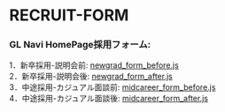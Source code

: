 # RECRUIT-FORM
### GL Navi HomePage採用フォーム: <br />
1．新卒採用-説明会前: <a href="https://muba-a.github.io/RECRUIT-FORM/newgrad_form_before.js">newgrad_form_before.js</a>          <br />
2．新卒採用-説明会後: <a href="https://muba-a.github.io/RECRUIT-FORM/newgrad_form_after.js">newgrad_form_after.js</a>            <br />
3．中途採用-カジュアル面談前: <a href="https://muba-a.github.io/RECRUIT-FORM/midcareer_form_before.js">midcareer_form_before.js</a>        <br />
4．中途採用-カジュアル面談後: <a href="https://muba-a.github.io/RECRUIT-FORM/midcareer_form_after.js">midcareer_form_after.js</a>         <br />
